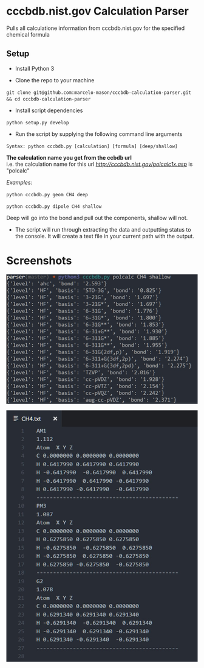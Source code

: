 # cccbdb.nist.gov Calculation Parser

Pulls all calculatione information from cccbdb.nist.gov for the specified chemical formula

## Setup

* Install Python 3

* Clone the repo to your machine

`git clone git@github.com:marcelo-mason/cccbdb-calculation-parser.git && cd cccbdb-calculation-parser`

* Install script dependencies

`python setup.py develop`

* Run the script by supplying the following command line arguments

`Syntax: python cccbdb.py [calculation] [formula] [deep/shallow]`

**The calculation name you get from the ccbdb url**  
i.e. the calculation name for this url *http://cccbdb.nist.gov/polcalc1x.asp* is "polcalc"

*Examples:*

`python cccbdb.py geom CH4 deep`

`python cccbdb.py dipole CH4 shallow`

Deep will go into the bond and pull out the components, shallow will not.

* The script will run through extracting the data and outputting status to the console.  It will create a text file in your current path with the output.

# Screenshots

![Console](screenshots/console.jpg)

![output](screenshots/output.jpg)
